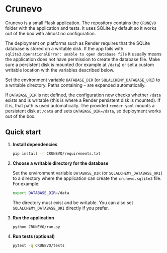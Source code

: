 # Crunevo

Crunevo is a small Flask application. The repository contains the `CRUNEVO` folder with the application and tests. It uses SQLite by default so it works out of the box with almost no configuration.

The deployment on platforms such as Render requires that the SQLite database is
stored on a writable disk. If the app fails with
`sqlite3.OperationalError: unable to open database file` it usually means the
application does not have permission to create the database file. Make sure a
persistent disk is mounted (for example at `/data`) or set a custom writable
location with the variables described below.

Set the environment variable `DATABASE_DIR` (or `SQLALCHEMY_DATABASE_URI`) to a
writable directory. Paths containing `~` are expanded automatically.

If `DATABASE_DIR` is not defined, the configuration now checks whether `/data`
exists and is writable (this is where a Render persistent disk is mounted). If
it is, that path is used automatically. The provided `render.yaml` mounts a
persistent disk at `/data` and sets `DATABASE_DIR=/data`, so deployment works
out of the box.

## Quick start

1. **Install dependencies**

   ```bash
   pip install -r CRUNEVO/requirements.txt
   ```

2. **Choose a writable directory for the database**

   Set the environment variable `DATABASE_DIR` (or `SQLALCHEMY_DATABASE_URI`) to a directory where the application can create the `crunevo.sqlite3` file. For example:

   ```bash
   export DATABASE_DIR=/data
   ```

   The directory must exist and be writable. You can also set `SQLALCHEMY_DATABASE_URI` directly if you prefer.

3. **Run the application**

   ```bash
   python CRUNEVO/run.py
   ```

4. **Run tests (optional)**

   ```bash
   pytest -q CRUNEVO/tests
   ```
